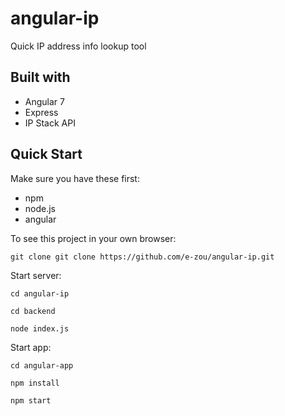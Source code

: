 # angular-ip
Quick IP address info lookup tool

## Built with
* Angular 7
* Express
* IP Stack API

## Quick Start
Make sure you have these first:
- npm 
- node.js
- angular

To see this project in your own browser:
```
git clone git clone https://github.com/e-zou/angular-ip.git
```

Start server:
```
cd angular-ip
```
```
cd backend
```
```
node index.js
```

Start app: 
```
cd angular-app
```
```
npm install
```
```
npm start
```
